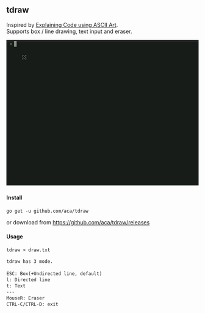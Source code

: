 tdraw
---
Inspired by [Explaining Code using ASCII Art](https://blog.regehr.org/archives/1653).<br/>
Supports box / line drawing, text input and eraser.

![tdraw](./tdraw.gif)

#### Install
```
go get -u github.com/aca/tdraw
```
or download from https://github.com/aca/tdraw/releases

#### Usage
```
tdraw > draw.txt
```

```
tdraw has 3 mode.

ESC: Box(+Undirected line, default)
l: Directed line
t: Text
---
MouseR: Eraser
CTRL-C/CTRL-D: exit
```
